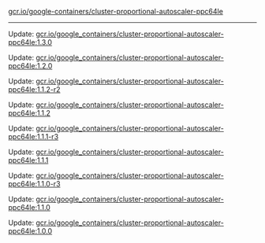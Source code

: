 [gcr.io/google-containers/cluster-proportional-autoscaler-ppc64le](https://hub.docker.com/r/cruse/cluster-proportional-autoscaler-ppc64le/tags/) 

----
Update: [gcr.io/google_containers/cluster-proportional-autoscaler-ppc64le:1.3.0](https://hub.docker.com/r/cruse/cluster-proportional-autoscaler-ppc64le/tags/)

Update: [gcr.io/google_containers/cluster-proportional-autoscaler-ppc64le:1.2.0](https://hub.docker.com/r/cruse/cluster-proportional-autoscaler-ppc64le/tags/)

Update: [gcr.io/google_containers/cluster-proportional-autoscaler-ppc64le:1.1.2-r2](https://hub.docker.com/r/cruse/cluster-proportional-autoscaler-ppc64le/tags/)

Update: [gcr.io/google_containers/cluster-proportional-autoscaler-ppc64le:1.1.2](https://hub.docker.com/r/cruse/cluster-proportional-autoscaler-ppc64le/tags/)

Update: [gcr.io/google_containers/cluster-proportional-autoscaler-ppc64le:1.1.1-r3](https://hub.docker.com/r/cruse/cluster-proportional-autoscaler-ppc64le/tags/)

Update: [gcr.io/google_containers/cluster-proportional-autoscaler-ppc64le:1.1.1](https://hub.docker.com/r/cruse/cluster-proportional-autoscaler-ppc64le/tags/)

Update: [gcr.io/google_containers/cluster-proportional-autoscaler-ppc64le:1.1.0-r3](https://hub.docker.com/r/cruse/cluster-proportional-autoscaler-ppc64le/tags/)

Update: [gcr.io/google_containers/cluster-proportional-autoscaler-ppc64le:1.1.0](https://hub.docker.com/r/cruse/cluster-proportional-autoscaler-ppc64le/tags/)

Update: [gcr.io/google_containers/cluster-proportional-autoscaler-ppc64le:1.0.0](https://hub.docker.com/r/cruse/cluster-proportional-autoscaler-ppc64le/tags/)

